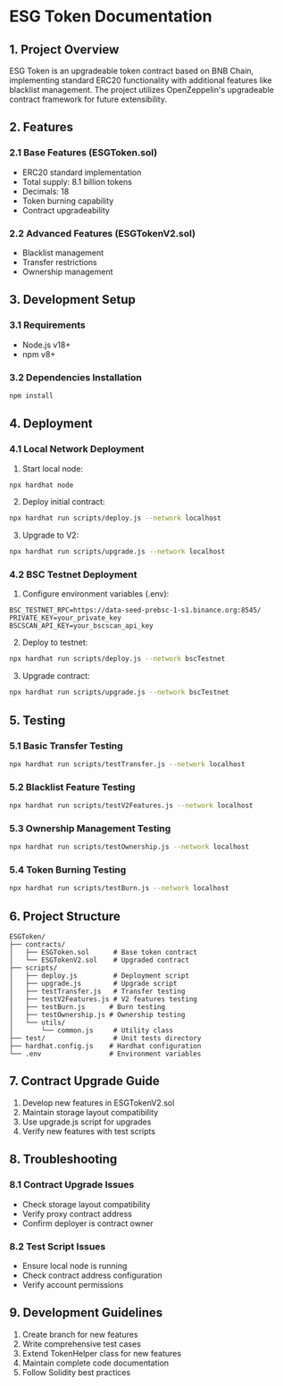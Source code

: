 # ESG Token Documentation

## 1. Project Overview
ESG Token is an upgradeable token contract based on BNB Chain, implementing standard ERC20 functionality with additional features like blacklist management. The project utilizes OpenZeppelin's upgradeable contract framework for future extensibility.

## 2. Features
### 2.1 Base Features (ESGToken.sol)
- ERC20 standard implementation
- Total supply: 8.1 billion tokens
- Decimals: 18
- Token burning capability
- Contract upgradeability

### 2.2 Advanced Features (ESGTokenV2.sol)
- Blacklist management
- Transfer restrictions
- Ownership management

## 3. Development Setup
### 3.1 Requirements
- Node.js v18+
- npm v8+

### 3.2 Dependencies Installation
```bash
npm install
```

## 4. Deployment
### 4.1 Local Network Deployment
1. Start local node:
```bash
npx hardhat node
```

2. Deploy initial contract:
```bash
npx hardhat run scripts/deploy.js --network localhost
```

3. Upgrade to V2:
```bash
npx hardhat run scripts/upgrade.js --network localhost
```

### 4.2 BSC Testnet Deployment
1. Configure environment variables (.env):
```plaintext
BSC_TESTNET_RPC=https://data-seed-prebsc-1-s1.binance.org:8545/
PRIVATE_KEY=your_private_key
BSCSCAN_API_KEY=your_bscscan_api_key
```

2. Deploy to testnet:
```bash
npx hardhat run scripts/deploy.js --network bscTestnet
```

3. Upgrade contract:
```bash
npx hardhat run scripts/upgrade.js --network bscTestnet
```

## 5. Testing
### 5.1 Basic Transfer Testing
```bash
npx hardhat run scripts/testTransfer.js --network localhost
```

### 5.2 Blacklist Feature Testing
```bash
npx hardhat run scripts/testV2Features.js --network localhost
```

### 5.3 Ownership Management Testing
```bash
npx hardhat run scripts/testOwnership.js --network localhost
```

### 5.4 Token Burning Testing
```bash
npx hardhat run scripts/testBurn.js --network localhost
```

## 6. Project Structure
```
ESGToken/
├── contracts/
│   ├── ESGToken.sol      # Base token contract
│   └── ESGTokenV2.sol    # Upgraded contract
├── scripts/
│   ├── deploy.js         # Deployment script
│   ├── upgrade.js        # Upgrade script
│   ├── testTransfer.js   # Transfer testing
│   ├── testV2Features.js # V2 features testing
│   ├── testBurn.js      # Burn testing
│   ├── testOwnership.js # Ownership testing
│   └── utils/
│       └── common.js     # Utility class
├── test/                 # Unit tests directory
├── hardhat.config.js    # Hardhat configuration
└── .env                 # Environment variables
```

## 7. Contract Upgrade Guide
1. Develop new features in ESGTokenV2.sol
2. Maintain storage layout compatibility
3. Use upgrade.js script for upgrades
4. Verify new features with test scripts

## 8. Troubleshooting
### 8.1 Contract Upgrade Issues
- Check storage layout compatibility
- Verify proxy contract address
- Confirm deployer is contract owner

### 8.2 Test Script Issues
- Ensure local node is running
- Check contract address configuration
- Verify account permissions

## 9. Development Guidelines
1. Create branch for new features
2. Write comprehensive test cases
3. Extend TokenHelper class for new features
4. Maintain complete code documentation
5. Follow Solidity best practices

